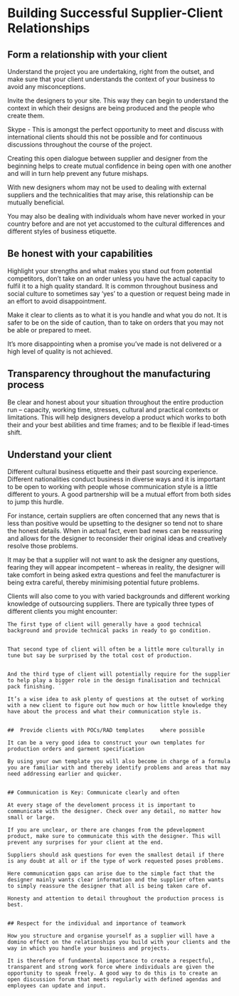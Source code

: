 # Building Successful Supplier-Client Relationships

## Form a relationship with your client

Understand the project you are undertaking, right from the outset, and make sure that your client understands the context of your business to avoid any misconceptions.

Invite the designers to your site. This way they can begin to understand the context in which their designs are being produced and the people who create them.

Skype - This is amongst the perfect opportunity to meet and discuss with international clients should this not be possible and for continuous discussions throughout the course of the project.

Creating this open dialogue between supplier and designer from the beginning helps to create mutual confidence in being open with one another and will in turn help prevent any future mishaps.

With new designers whom may not be used to dealing with external suppliers and the technicalities that may arise, this relationship can be mutually beneficial.

You may also be dealing with individuals whom have never worked in your country before and are not yet accustomed to the cultural differences and different styles of business etiquette.

##  Be honest with your capabilities

Highlight your strengths and what makes you stand out from potential competitors, don’t take on an order unless you have the actual capacity to fulfil it to a high quality standard. It is common throughout business and social culture to sometimes say ‘yes’ to a question or request being made in an effort to avoid disappointment.

Make it clear to clients as to what it is you handle and what you do not. It is safer to be on the side of caution, than to take on orders that you may not be able or prepared to meet. 

It’s more disappointing when a promise you’ve made is not delivered or a high level of quality is not achieved.

##  Transparency throughout the manufacturing process

Be clear and honest about your situation throughout the entire production run – capacity, working time, stresses, cultural and practical contexts or limitations. This will help designers develop a product which works to both their and your best abilities and time frames; and to be flexible if lead-times shift.


## Understand your client

Different cultural business etiquette and their past sourcing experience.
Different nationalities conduct business in diverse ways and it is important to be open to working with people whose communication style is a little different to yours. A good partnership will be a mutual effort from both sides to jump this hurdle.

For instance, certain suppliers are often concerned that any news that is less than positive would be upsetting to the designer so tend not to share the honest details. When in actual fact, even bad news can be reassuring and allows for the designer to reconsider their original ideas and creatively resolve those problems.

It may be that a supplier will not want to ask the designer any questions, fearing they will appear incompetent – whereas in reality, the designer will take comfort in being asked extra questions and feel the manufacturer is being extra careful, thereby minimising potential future problems.

Clients will also come to you with varied backgrounds and different working knowledge of outsourcing suppliers. There are typically three types of different clients you might encounter:



``` 
The first type of client will generally have a good technical background and provide technical packs in ready to go condition. 


That second type of client will often be a little more culturally in tune but say be surprised by the total cost of production.


And the third type of client will potentially require for the supplier to help play a bigger role in the design finalisation and technical pack finishing. ```

It’s a wise idea to ask plenty of questions at the outset of working with a new client to figure out how much or how little knowledge they have about the process and what their communication style is.


##  Provide clients with POCs/RAD templates 	where possible

It can be a very good idea to construct your own templates for production orders and garment specification 

By using your own template you will also become in charge of a formula you are familiar with and thereby identify problems and areas that may need addressing earlier and quicker.


## Communication is Key: Communicate clearly and often

At every stage of the develoment process it is important to communicate with the designer. Check over any detail, no matter how small or large.

If you are unclear, or there are changes from the pdevelopment product, make sure to communicate this with the designer. This will prevent any surprises for your client at the end.

Suppliers should ask questions for even the smallest detail if there is any doubt at all or if the type of work requested poses problems.

Here communication gaps can arise due to the simple fact that the designer mainly wants clear information and the supplier often wants to simply reassure the designer that all is being taken care of.

Honesty and attention to detail throughout the production process is best.


## Respect for the individual and importance of teamwork

How you structure and organise yourself as a supplier will have a domino effect on the relationships you build with your clients and the way in which you handle your business and projects.

It is therefore of fundamental importance to create a respectful, transparent and strong work force where individuals are given the opportunity to speak freely. A good way to do this is to create an open discussion forum that meets regularly with defined agendas and employees can update and input.